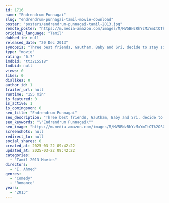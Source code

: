 ```yaml
---
id: 1716
name: "Endrendrum Punnagai"
slug: "endrendrum-punnagai-tamil-movie-download"
poster: "posters/endrendrum-punnagai-tamil-2013.jpg"
remote_poster: "https://m.media-amazon.com/images/M/MV5BNzRhYzMxYmItOTk2OS00YTBkLWFlYWEtOGYzZTk5NGNmMDc4XkEyXkFqcGc@._V1_SX300.jpg"
original_language: "Tamil"
dubbed_in: null
released_date: "20 Dec 2013"
synopsis: "Three best friends, Gautham, Baby and Sri, decide to stay single all their lives. But Baby and Sri get married and Gautham is left alone until Priya comes into his life."
type: "movie"
rating: "6.7"
imdbid: "tt3215518"
tmdbid: null
views: 0
likes: 0
dislikes: 0
author_id: 1
trailer_url: null
runtime: "155 min"
is_featured: 0
is_active: 1
is_comingsoon: 0
seo_title: "Endrendrum Punnagai"
seo_description: "Three best friends, Gautham, Baby and Sri, decide to stay single all their lives. But Baby and Sri get married and Gautham is left alone until Priya comes into his life."
seo_keywords: "\"Endrendrum Punnagai\""
seo_image: "https://m.media-amazon.com/images/M/MV5BNzRhYzMxYmItOTk2OS00YTBkLWFlYWEtOGYzZTk5NGNmMDc4XkEyXkFqcGc@._V1_SX300.jpg"
screenshots: null
redirect_to: null
social_shares: 0
created_at: 2025-03-22 09:42:22
updated_at: 2025-03-22 09:42:22
categories:
  - "Tamil 2013 Movies"
directors:
  - "I. Ahmed"
genres:
  - "Comedy"
  - "Romance"
years:
  - "2013"
---
```


